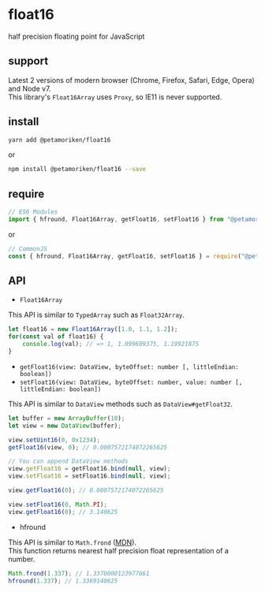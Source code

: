 # float16

half precision floating point for JavaScript

## support

Latest 2 versions of modern browser (Chrome, Firefox, Safari, Edge, Opera) and Node v7.  
This library's `Float16Array` uses `Proxy`, so IE11 is never supported.

## install

```bash
yarn add @petamoriken/float16
```

or

```bash
npm install @petamoriken/float16 --save
```

## require

```js
// ES6 Modules
import { hfround, Float16Array, getFloat16, setFloat16 } from "@petamoriken/float16";
```

or

```js
// CommonJS
const { hfround, Float16Array, getFloat16, setFloat16 } = require("@petamoriken/float16");
```

## API

* `Float16Array`

This API is similar to `TypedArray` such as `Float32Array`.

```js
let float16 = new Float16Array([1.0, 1.1, 1.2]);
for(const val of float16) {
    console.log(val); // => 1, 1.099609375, 1.19921875
}
```

* `getFloat16(view: DataView, byteOffset: number [, littleEndian: boolean])`
* `setFloat16(view: DataView, byteOffset: number, value: number [, littleEndian: boolean])`

This API is similar to `DataView` methods such as `DataView#getFloat32`.

```js
let buffer = new ArrayBuffer(10);
let view = new DataView(buffer);

view.setUint16(0, 0x1234);
getFloat16(view, 0); // 0.0007572174072265625

// You can append DataView methods
view.getFloat16 = getFloat16.bind(null, view);
view.setFloat16 = setFloat16.bind(null, view);

view.getFloat16(0); // 0.0007572174072265625

view.setFloat16(0, Math.PI);
view.getFloat16(0); // 3.140625
```

* hfround

This API is similar to `Math.frond` ([MDN](https://developer.mozilla.org/en-US/docs/Web/JavaScript/Reference/Global_Objects/Math/fround)).  
This function returns nearest half precision float representation of a number.

```js
Math.frond(1.337); // 1.3370000123977661
hfround(1.337); // 1.3369140625
```